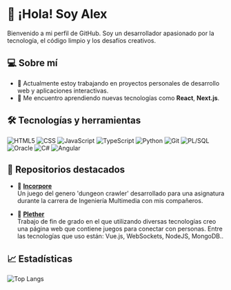 # 👋 ¡Hola! Soy Alex

Bienvenido a mi perfil de GitHub. Soy un desarrollador apasionado por la tecnología, el código limpio y los desafíos creativos.

## 💻 Sobre mí

- 🔭 Actualmente estoy trabajando en proyectos personales de desarrollo web y aplicaciones interactivas.
- 🌱 Me encuentro aprendiendo nuevas tecnologías como **React**, **Next.js**.

## 🛠️ Tecnologías y herramientas

![HTML5](https://img.shields.io/badge/HTML5-E34F26?style=flat&logo=html5&logoColor=white)
![CSS](https://img.shields.io/badge/CSS-1572B6?style=flat&logo=css3&logoColor=white)
![JavaScript](https://img.shields.io/badge/JavaScript-F7DF1E?style=flat&logo=javascript&logoColor=black)
![TypeScript](https://img.shields.io/badge/TypeScript-3178C6?style=flat&logo=typescript&logoColor=white)
![Python](https://img.shields.io/badge/Python-3776AB?style=flat&logo=python&logoColor=white)
![Git](https://img.shields.io/badge/Git-F05032?style=flat&logo=git&logoColor=white)
![PL/SQL](https://img.shields.io/badge/PLSQL-306998?style=flat&logo=oracle&logoColor=white)
![Oracle](https://img.shields.io/badge/Oracle-F80000?style=flat&logo=oracle&logoColor=white)
![C#](https://img.shields.io/badge/C%23-239120?style=flat&logo=c-sharp&logoColor=white)
![Angular](https://img.shields.io/badge/Angular-DD0031?style=flat&logo=angular&logoColor=white)

## 📂 Repositorios destacados

- 🔗 [**Incorpore**](https://github.com/Desturx/Incorpore)  
  Un juego del genero 'dungeon crawler' desarrollado para una asignatura durante la carrera de Ingeniería Multimedia con mis compañeros.
  
- 🔗 [**Plether**](https://github.com/Desturx/Plether)  
 Trabajo de fin de grado en el que utilizando diversas tecnologías creo una página web que contiene juegos para conectar con personas. Entre las tecnologías que uso están: Vue.js, WebSockets, NodeJS, MongoDB..

## 📈 Estadísticas

![Top Langs](https://github-readme-stats.vercel.app/api/top-langs/?username=Desturx&layout=compact&theme=default)
<!-- ![GitHub stats](https://github-readme-stats.vercel.app/api?username=Desturx&show_icons=true&theme=default) -->

